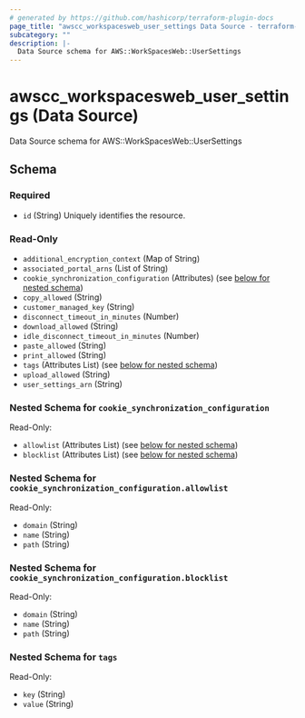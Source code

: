```yaml
---
# generated by https://github.com/hashicorp/terraform-plugin-docs
page_title: "awscc_workspacesweb_user_settings Data Source - terraform-provider-awscc"
subcategory: ""
description: |-
  Data Source schema for AWS::WorkSpacesWeb::UserSettings
---
```


# awscc_workspacesweb_user_settings (Data Source)

Data Source schema for AWS::WorkSpacesWeb::UserSettings



<!-- schema generated by tfplugindocs -->
## Schema

### Required

- `id` (String) Uniquely identifies the resource.

### Read-Only

- `additional_encryption_context` (Map of String)
- `associated_portal_arns` (List of String)
- `cookie_synchronization_configuration` (Attributes) (see [below for nested schema](#nestedatt--cookie_synchronization_configuration))
- `copy_allowed` (String)
- `customer_managed_key` (String)
- `disconnect_timeout_in_minutes` (Number)
- `download_allowed` (String)
- `idle_disconnect_timeout_in_minutes` (Number)
- `paste_allowed` (String)
- `print_allowed` (String)
- `tags` (Attributes List) (see [below for nested schema](#nestedatt--tags))
- `upload_allowed` (String)
- `user_settings_arn` (String)

<a id="nestedatt--cookie_synchronization_configuration"></a>
### Nested Schema for `cookie_synchronization_configuration`

Read-Only:

- `allowlist` (Attributes List) (see [below for nested schema](#nestedatt--cookie_synchronization_configuration--allowlist))
- `blocklist` (Attributes List) (see [below for nested schema](#nestedatt--cookie_synchronization_configuration--blocklist))

<a id="nestedatt--cookie_synchronization_configuration--allowlist"></a>
### Nested Schema for `cookie_synchronization_configuration.allowlist`

Read-Only:

- `domain` (String)
- `name` (String)
- `path` (String)


<a id="nestedatt--cookie_synchronization_configuration--blocklist"></a>
### Nested Schema for `cookie_synchronization_configuration.blocklist`

Read-Only:

- `domain` (String)
- `name` (String)
- `path` (String)



<a id="nestedatt--tags"></a>
### Nested Schema for `tags`

Read-Only:

- `key` (String)
- `value` (String)
